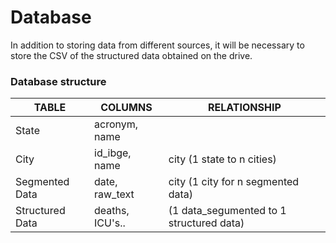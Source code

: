 # Database

In addition to storing data from different sources, it will be necessary to store the CSV of the structured data obtained on the drive.

### Database structure
| TABLE | COLUMNS | RELATIONSHIP |
| ------ | ------ | ------ |
| State           | acronym, name  |                                           |
| City            | id_ibge, name  | city (1 state to n cities)                |
| Segmented Data  | date, raw_text | city (1 city for n segmented data)        |
| Structured Data | deaths, ICU's.. | (1 data_segumented to 1 structured data) |